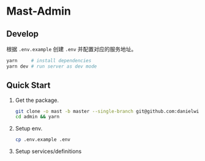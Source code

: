 # Mast-Admin

## Develop

根据 `.env.example` 创建 `.env` 并配置对应的服务地址。

```bash
yarn     # install dependencies
yarn dev # run server as dev mode
```

## Quick Start

1. Get the package.
    ```bash
    git clone -o mast -b master --single-branch git@github.com:danielwii/mast-admin.git admin
    cd admin && yarn
    ```
2. Setup env.
    ```bash
    cp .env.example .env
    ```
3. Setup services/definitions
